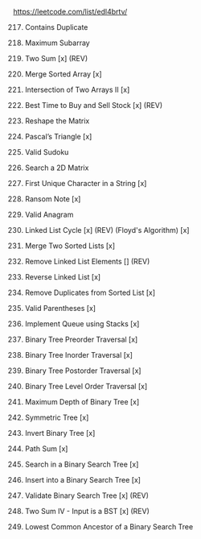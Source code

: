 https://leetcode.com/list/edl4brtv/

217. Contains Duplicate

53. Maximum Subarray

1. Two Sum [x] (REV)

88. Merge Sorted Array [x]

350. Intersection of Two Arrays II [x]

121. Best Time to Buy and Sell Stock [x] (REV)

566. Reshape the Matrix

118. Pascal’s Triangle [x]

36. Valid Sudoku

74. Search a 2D Matrix

387. First Unique Character in a String [x]

383. Ransom Note [x]

242. Valid Anagram

141. Linked List Cycle [x] (REV) (Floyd's Algorithm) [x]

21. Merge Two Sorted Lists [x]

203. Remove Linked List Elements [] (REV)

206. Reverse Linked List [x]

83. Remove Duplicates from Sorted List [x]

20. Valid Parentheses [x]

232. Implement Queue using Stacks [x]

144. Binary Tree Preorder Traversal [x]

94. Binary Tree Inorder Traversal [x]

145. Binary Tree Postorder Traversal [x]

102. Binary Tree Level Order Traversal [x]

104. Maximum Depth of Binary Tree [x]

101. Symmetric Tree [x]

226. Invert Binary Tree [x]

112. Path Sum [x]

700. Search in a Binary Search Tree [x]

701. Insert into a Binary Search Tree [x]

98. Validate Binary Search Tree [x] (REV)

653. Two Sum IV - Input is a BST [x] (REV)

235. Lowest Common Ancestor of a Binary Search Tree
